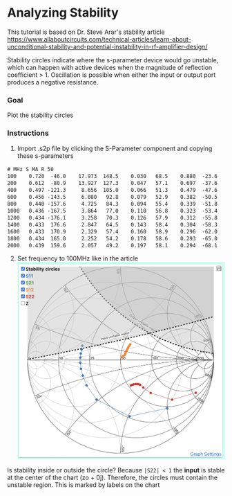 # Analyzing Stability

This tutorial is based on Dr. Steve Arar's stability article
https://www.allaboutcircuits.com/technical-articles/learn-about-unconditional-stability-and-potential-instability-in-rf-amplifier-design/

Stability circles indicate where the s-parameter device would go unstable, which can happen with active devices when the magnitude of reflection coefficient > 1. Oscillation is possible when either the input or output port produces a negative resistance.

### Goal
Plot the stability circles

### Instructions

1.  Import .s2p file by clicking the S-Parameter component and copying these s-parameters
```
# MHz S MA R 50
100    0.720  -46.0    17.973  148.5    0.030   68.5    0.880  -23.6
200    0.612  -80.9    13.927  127.3    0.047   57.1    0.697  -37.6
400    0.497 -121.3     8.656  105.0    0.066   51.3    0.479  -47.6
600    0.456 -143.5     6.080   92.8    0.079   52.9    0.382  -50.5
800    0.440 -157.6     4.725   84.3    0.094   55.4    0.339  -51.8
1000   0.436 -167.5     3.864   77.0    0.110   56.8    0.323  -53.4
1200   0.434 -176.1     3.258   70.3    0.126   57.9    0.312  -55.8
1400   0.433  176.6     2.847   64.5    0.143   58.4    0.304  -58.3
1600   0.433  170.9     2.329   57.4    0.160   58.9    0.296  -62.0
1800   0.434  165.0     2.252   54.2    0.178   58.6    0.293  -65.0
2000   0.439  159.6     2.057   49.2    0.197   58.1    0.294  -68.1
```

2. Set frequency to 100MHz like in the article
    ![Stability Circles](images/stability.png)

Is stability inside or outside the circle?
Because `|S22| < 1` the __input__ is stable at the center of the chart (zo + 0j). Therefore, the circles must contain the unstable region. This is marked by labels on the chart